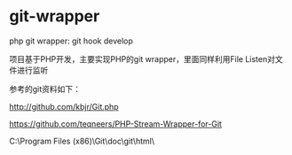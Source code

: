 git-wrapper
===========

php git wrapper: git hook develop  

项目基于PHP开发，主要实现PHP的git wrapper，里面同样利用File Listen对文件进行监听

参考的git资料如下：

http://github.com/kbjr/Git.php

https://github.com/teqneers/PHP-Stream-Wrapper-for-Git

C:\Program Files (x86)\Git\doc\git\html\